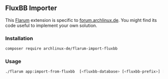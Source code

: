 ## FluxBB Importer

This [Flarum](https://flarum.org/) extension is specific to [forum.archlinux.de](https://forum.archlinux.de/). You might
find its code useful to implement your own solution.

### Installation

```sh
composer require archlinux-de/flarum-import-fluxbb
```

### Usage

```sh
./flarum app:import-from-fluxbb  [<fluxbb-database> [<fluxbb-prefix>] [<avatars-dir>]]
```
